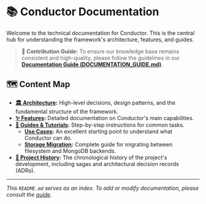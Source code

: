 # 📚 Conductor Documentation

Welcome to the technical documentation for Conductor. This is the central hub for understanding the framework's architecture, features, and guides.

> **📜 Contribution Guide:** To ensure our knowledge base remains consistent and high-quality, please follow the guidelines in our [**Documentation Guide (DOCUMENTATION_GUIDE.md)**](DOCUMENTATION_GUIDE.md).

## 🗺️ Content Map

-   **[🏛️ Architecture](architecture/):** High-level decisions, design patterns, and the fundamental structure of the framework.
-   **[✨ Features](features/):** Detailed documentation on Conductor's main capabilities.
-   **[🏁 Guides & Tutorials](guides/):** Step-by-step instructions for common tasks.
    -   **[Use Cases](guides/use-cases.md):** An excellent starting point to understand what Conductor can do.
    -   **[Storage Migration](guides/storage-migration.md):** Complete guide for migrating between filesystem and MongoDB backends.
-   **[📜 Project History](history/):** The chronological history of the project's development, including sagas and architectural decision records (ADRs).

---
*This `README.md` serves as an index. To add or modify documentation, please consult the [guide](DOCUMENTATION_GUIDE.md).*